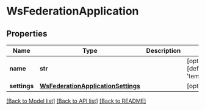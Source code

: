 # WsFederationApplication

## Properties
Name | Type | Description | Notes
------------ | ------------- | ------------- | -------------
**name** | **str** |  | [optional] [default to 'template_wsfed']
**settings** | [**WsFederationApplicationSettings**](WsFederationApplicationSettings.md) |  | [optional] 

[[Back to Model list]](../README.md#documentation-for-models) [[Back to API list]](../README.md#documentation-for-api-endpoints) [[Back to README]](../README.md)

